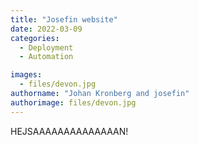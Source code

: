 ```yaml
---
title: "Josefin website"
date: 2022-03-09
categories:
  - Deployment
  - Automation

images:
  - files/devon.jpg
authorname: "Johan Kronberg and josefin"
authorimage: files/devon.jpg
---
```


HEJSAAAAAAAAAAAAAAN!
